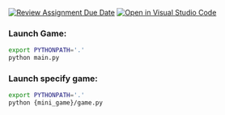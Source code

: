 [![Review Assignment Due Date](https://classroom.github.com/assets/deadline-readme-button-24ddc0f5d75046c5622901739e7c5dd533143b0c8e959d652212380cedb1ea36.svg)](https://classroom.github.com/a/2QHMl9TX)
[![Open in Visual Studio Code](https://classroom.github.com/assets/open-in-vscode-718a45dd9cf7e7f842a935f5ebbe5719a5e09af4491e668f4dbf3b35d5cca122.svg)](https://classroom.github.com/online_ide?assignment_repo_id=14125618&assignment_repo_type=AssignmentRepo)



### Launch Game:
```bash
export PYTHONPATH='.'
python main.py
``` 


### Launch specify game:
```bash
export PYTHONPATH='.'
python {mini_game}/game.py
```

